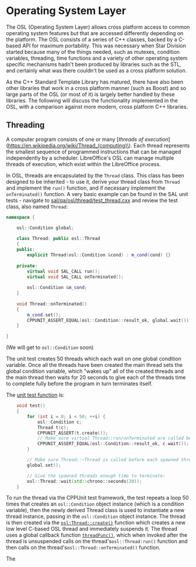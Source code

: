 # Operating System Layer

The OSL \(Operating System Layer\) allows cross platform access to common operating system features but that are accessed differently depending on the platform. The OSL consists of a series of C++ classes, backed by a C-based API for maximum portability. This was necessary when Star Division started because many of the things needed, such as mutexes, condition variables, threading, time functions and a variety of other operating system specific mechanisms hadn't been produced by libraries such as the STL, and certainly what was there couldn't be used as a cross platform solution.

As the C++ Standard Template Library has matured, there have also been other libraries that work in a cross platform manner \(such as Boost\) and so large parts of the OSL \(or most of it\) is largely better handled by these libraries. The following will discuss the functionality implemented in the OSL, with a comparison against more modern, cross platform C++ libraries.

## Threading

A computer program consists of one or many [_threads of execution_](https://en.wikipedia.org/wiki/Thread_(computing)\). Each thread represents the smallest sequence of programmed instructions that can be managed independently by a scheduler. LibreOffice's OSL can manage multiple threads of execution, which exist within the LibreOffice process.

In OSL, threads are encapsulated by the `Thread` class. This class has been designed to be inherited - to use it, derive your thread class from `Thread` and implement the `run()` function, and if necessary implement the `onTerminated()` function. A very basic example can be found in the SAL unit tests - navigate to [sal/qa/osl/thread/test\_thread.cxx](http://opengrok.libreoffice.org/xref/core/sal/qa/osl/thread/test_thread.cxx) and review the test class, also named `Thread`:

```cpp
namespace {

    osl::Condition global;
    
    class Thread: public osl::Thread
    {
    public:
        explicit Thread(osl::Condition &cond) : m_cond(cond) {}
    
    private:
        virtual void SAL_CALL run();
        virtual void SAL_CALL onTerminated();
    
        osl::Condition &m_cond;
    }
    
    void Thread::onTerminated() 
    {
        m_cond.set();
        CPPUNIT_ASSERT_EQUAL(osl::Condition::result_ok, global.wait());
    }

}
```

\(We will get to `osl::Condition` soon\)

The unit test creates 50 threads which each wait on one global condition variable. Once all the threads have been created the main thread sets the global condition variable, which "wakes up" all of the created threads and the main thread then waits for 20 seconds to give each of the threads time to complete fully before the program in turn terminates itself.

The [unit test function](http://opengrok.libreoffice.org/xref/core/sal/qa/osl/thread/test_thread.cxx#53) is:

```cpp
    void test() 
    {
        for (int i = 0; i < 50; ++i) {
            osl::Condition c;
            Thread t(c);
            CPPUNIT_ASSERT(t.create());
            // Make sure virtual Thread::run/onTerminated are called before Thread::~Thread:
            CPPUNIT_ASSERT_EQUAL(osl::Condition::result_ok, c.wait());
        }

        // Make sure Thread::~Thread is called before each spawned thread terminates:
        global.set();

        // Give the spawned threads enough time to terminate:
        osl::Thread::wait(std::chrono::seconds(20));
    }
```

To run the thread via the CPPUnit test framework, the test repeats a loop 50 times that creates an `osl::Condition` object instance \(which is a condition variable\), then the newly derived Thread class is used to instantiate a new thread instance, passing in the `osl::Condition` object instance. The thread is then created via the [`osl:Thread::create()`](http://opengrok.libreoffice.org/xref/core/include/osl/thread.hxx#70) function which creates a new low level C-based OSL thread and immediately suspends it. The thread uses a global callback function [`threadFunc()`](http://opengrok.libreoffice.org/xref/core/include/osl/thread.hxx#threadFunc), which when invoked after the thread is unsuspended calls on the thread's`osl::Thread:run()` function and then calls on the thread's`osl::Thread::onTerminated()` function.

The

